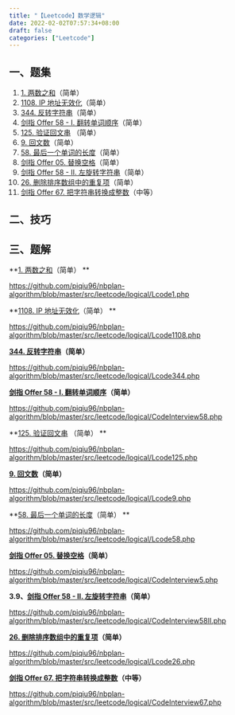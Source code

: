 ```yaml
---
title: "【Leetcode】数学逻辑"
date: 2022-02-02T07:57:34+08:00
draft: false
categories: ["Leetcode"]
---
```


## 一、题集

1. [1. 两数之和](https://leetcode-cn.com/problems/two-sum/)（简单） 
2. [1108. IP 地址无效化](https://leetcode-cn.com/problems/defanging-an-ip-address/)（简单） 
3. [344. 反转字符串](https://leetcode-cn.com/problems/reverse-string/)（简单）
4. [剑指 Offer 58 - I. 翻转单词顺序](https://leetcode-cn.com/problems/fan-zhuan-dan-ci-shun-xu-lcof/)（简单）
5. [125. 验证回文串](https://leetcode-cn.com/problems/valid-palindrome/) （简单） 
6. [9. 回文数](https://leetcode-cn.com/problems/palindrome-number/)（简单）
7. [58. 最后一个单词的长度](https://leetcode-cn.com/problems/length-of-last-word/)（简单） 
8. [剑指 Offer 05. 替换空格](https://leetcode-cn.com/problems/ti-huan-kong-ge-lcof/)（简单） 
9. [剑指 Offer 58 - II. 左旋转字符串](https://leetcode-cn.com/problems/zuo-xuan-zhuan-zi-fu-chuan-lcof/)（简单）
10. [26. 删除排序数组中的重复项](https://leetcode-cn.com/problems/remove-duplicates-from-sorted-array/)（简单）
11. [剑指 Offer 67. 把字符串转换成整数](https://leetcode-cn.com/problems/ba-zi-fu-chuan-zhuan-huan-cheng-zheng-shu-lcof/)（中等）

## 二、技巧





## 三、题解

**[1. 两数之和](https://leetcode-cn.com/problems/two-sum/)（简单） **

https://github.com/piqiu96/nbplan-algorithm/blob/master/src/leetcode/logical/Lcode1.php

**[1108. IP 地址无效化](https://leetcode-cn.com/problems/defanging-an-ip-address/)（简单） **

https://github.com/piqiu96/nbplan-algorithm/blob/master/src/leetcode/logical/Lcode1108.php

**[344. 反转字符串](https://leetcode-cn.com/problems/reverse-string/)（简单）**

https://github.com/piqiu96/nbplan-algorithm/blob/master/src/leetcode/logical/Lcode344.php

**[剑指 Offer 58 - I. 翻转单词顺序](https://leetcode-cn.com/problems/fan-zhuan-dan-ci-shun-xu-lcof/)（简单）**

https://github.com/piqiu96/nbplan-algorithm/blob/master/src/leetcode/logical/CodeInterview58.php

**[125. 验证回文串](https://leetcode-cn.com/problems/valid-palindrome/) （简单） **

https://github.com/piqiu96/nbplan-algorithm/blob/master/src/leetcode/logical/Lcode125.php

**[9. 回文数](https://leetcode-cn.com/problems/palindrome-number/)（简单）**

https://github.com/piqiu96/nbplan-algorithm/blob/master/src/leetcode/logical/Lcode9.php

**[58. 最后一个单词的长度](https://leetcode-cn.com/problems/length-of-last-word/)（简单） **

https://github.com/piqiu96/nbplan-algorithm/blob/master/src/leetcode/logical/Lcode58.php

**[剑指 Offer 05. 替换空格](https://leetcode-cn.com/problems/ti-huan-kong-ge-lcof/)（简单）**

https://github.com/piqiu96/nbplan-algorithm/blob/master/src/leetcode/logical/CodeInterview5.php

**3.9、[剑指 Offer 58 - II. 左旋转字符串](https://leetcode-cn.com/problems/zuo-xuan-zhuan-zi-fu-chuan-lcof/)（简单）**

https://github.com/piqiu96/nbplan-algorithm/blob/master/src/leetcode/logical/CodeInterview58II.php

**[26. 删除排序数组中的重复项](https://leetcode-cn.com/problems/remove-duplicates-from-sorted-array/)（简单）**

https://github.com/piqiu96/nbplan-algorithm/blob/master/src/leetcode/logical/Lcode26.php

**[剑指 Offer 67. 把字符串转换成整数](https://leetcode-cn.com/problems/ba-zi-fu-chuan-zhuan-huan-cheng-zheng-shu-lcof/)（中等）**

https://github.com/piqiu96/nbplan-algorithm/blob/master/src/leetcode/logical/CodeInterview67.php
